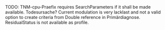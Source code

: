TODO:
TNM-cpu-Praefix requires SearchParameters if it shall be made available.
Todesursache? Current modulation is very lacklast and not a valid option to create criteria from
Double reference in Primärdiagnose.
ResidualStatus is not available as profile.

